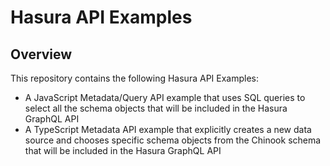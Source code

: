 # Hasura API Examples
## Overview
This repository contains the following Hasura API Examples:
- A JavaScript Metadata/Query API example that uses SQL queries to select all the schema objects that will be included in the Hasura GraphQL API
- A TypeScript Metadata API example that explicitly creates a new data source and chooses specific schema objects from the Chinook schema that will be included in the Hasura GraphQL API
